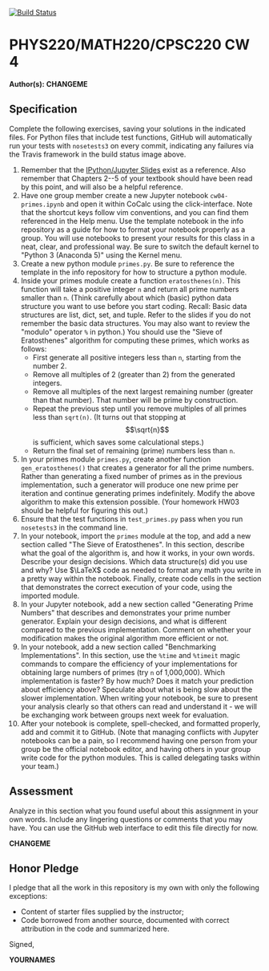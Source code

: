 [![Build Status](https://travis-ci.com/chapman-phys220-2018f/CHANGEME.svg?branch=master)](https://travis-ci.com/chapman-phys220-2018f/CHANGEME)

# PHYS220/MATH220/CPSC220 CW 4

**Author(s):** **CHANGEME**

## Specification

Complete the following exercises, saving your solutions in the indicated files. For Python files that include test functions, GitHub will automatically run your tests with ```nosetests3``` on every commit, indicating any failures via the Travis framework in the build status image above.

1. Remember that the [IPython/Jupyter Slides](https://slides.com/profdressel/jupyter-overview) exist as a reference. Also remember that Chapters 2--5 of your textbook should have been read by this point, and will also be a helpful reference. 
1. Have one group member create a new Jupyter notebook ```cw04-primes.ipynb``` and open it within CoCalc using the click-interface. Note that the shortcut keys follow vim conventions, and you can find them referenced in the Help menu. Use the template notebook in the info repository as a guide for how to format your notebook properly as a group. You will use notebooks to present your results for this class in a neat, clear, and professional way. Be sure to switch the default kernel to "Python 3 (Anaconda 5)" using the Kernel menu.
1. Create a new python module ```primes.py```. Be sure to reference the template in the info repository for how to structure a python module. 
1. Inside your primes module create a function ```eratosthenes(n)```. This function will take a positive integer ```n``` and return all prime numbers smaller than ```n```. (Think carefully about which (basic) python data structure you want to use before you start coding. Recall: Basic data structures are list, dict, set, and tuple. Refer to the slides if you do not remember the basic data structures. You may also want to review the "modulo" operator ```%``` in python.) You should use the "Sieve of Eratosthenes" algorithm for computing these primes, which works as follows: 
      - First generate all positive integers less than ```n```, starting from the number 2. 
      - Remove all multiples of 2 (greater than 2) from the generated integers. 
      - Remove all multiples of the next largest remaining number (greater than that number). That number will be prime by construction.
      - Repeat the previous step until you remove multiples of all primes less than ```sqrt(n)```. (It turns out that stopping at $$\sqrt{n}$$ is sufficient, which saves some calculational steps.) 
      - Return the final set of remaining (prime) numbers less than ```n```. 
1. In your primes module ```primes.py```, create another function ```gen_eratosthenes()``` that creates a generator for all the prime numbers. Rather than generating a fixed number of primes as in the previous implementation, such a generator will produce one new prime per iteration and continue generating primes indefinitely. Modify the above algorithm to make this extension possible. (Your homework HW03 should be helpful for figuring this out.)
1. Ensure that the test functions in ```test_primes.py``` pass when you run ```nosetests3``` in the command line.
1. In your notebook, import the ```primes``` module at the top, and add a new section called "The Sieve of Eratosthenes". In this section, describe what the goal of the algorithm is, and how it works, in your own words. Describe your design decisions. Which data structure(s) did you use and why? Use $\LaTeX$ code as needed to format any math you write in a pretty way within the notebook. Finally, create code cells in the section that demonstrates the correct execution of your code, using the imported module.
1. In your Jupyter notebook, add a new section called "Generating Prime Numbers" that describes and demonstrates your prime number generator. Explain your design decisions, and what is different compared to the previous implementation. Comment on whether your modification makes the original algorithm more efficient or not.
1. In your notebook, add a new section called "Benchmarking Implementations". In this section, use the ```%time``` and ```%timeit``` magic commands to compare the efficiency of your implementations for obtaining large numbers of primes (try ```n``` of 1,000,000). Which implementation is faster? By how much? Does it match your prediction about efficiency above? Speculate about what is being slow about the slower implementation. When writing your notebook, be sure to present your analysis clearly so that others can read and understand it - we will be exchanging work between groups next week for evaluation.
1. After your notebook is complete, spell-checked, and formatted properly, add and commit it to GitHub. (Note that managing conflicts with Jupyter notebooks can be a pain, so I recommend having one person from your group be the official notebook editor, and having others in your group write code for the python modules. This is called delegating tasks within your team.)

## Assessment

Analyze in this section what you found useful about this assignment in your own words. Include any lingering questions or comments that you may have. You can use the GitHub web interface to edit this file directly for now.

**CHANGEME**

## Honor Pledge

I pledge that all the work in this repository is my own with only the following exceptions:

* Content of starter files supplied by the instructor;
* Code borrowed from another source, documented with correct attribution in the code and summarized here.

Signed,

**YOURNAMES**
